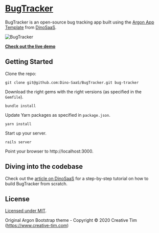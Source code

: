 # [BugTracker](https://www.dinosaas.com/articles/bugtracker-an-open-source-bug-tracking-app)

BugTracker is an open-source bug tracking app built using the [Argon App Template](https://github.com/Dino-SaaS/Argon) from [DinoSaaS](https://www.dinosaas.com).

![BugTracker](https://res.cloudinary.com/do0vbqz18/image/upload/v1602856364/DinoSaas/bug_tracker_hero.png)

[**Check out the live demo**](https://bugtracker.dinosaas.com/)

## Getting Started
Clone the repo:

`git clone git@github.com:Dino-SaaS/BugTracker.git bug-tracker`

Download the right gems with the right versions (as specified in the `Gemfile`).

`bundle install`

Update Yarn packages as specified in `package.json`.

`yarn install`

Start up your server.

`rails server`

Point your browser to http://localhost:3000.

## Diving into the codebase
Check out the [article on DinoSaaS](https://www.dinosaas.com/articles/bugtracker-an-open-source-bug-tracking-app) for a step-by-step tutorial on how to build BugTracker from scratch.

## License
[Licensed under MIT](https://github.com/Dino-SaaS/BugTracker/blob/master/LICENSE.md).

Original Argon Bootstrap theme - Copyright © 2020 Creative Tim (https://www.creative-tim.com)

